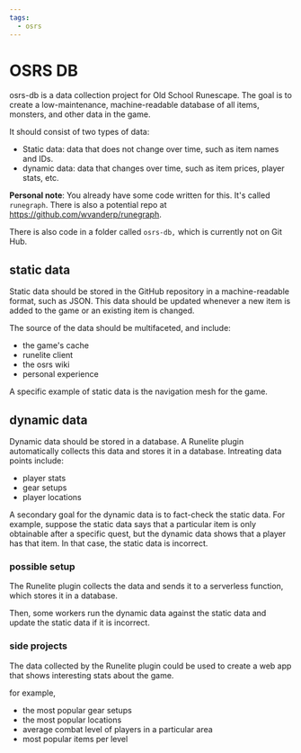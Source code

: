 ```yaml
---
tags:
  - osrs
---
```


# OSRS DB

osrs-db is a data collection project for Old School Runescape. The goal is to create a low-maintenance, machine-readable database of all items, monsters, and other data in the game.

It should consist of two types of data:

- Static data: data that does not change over time, such as item names and IDs.
- dynamic data: data that changes over time, such as item prices, player stats, etc.

**Personal note**: You already have some code written for this. It's called `runegraph`. There is also a potential repo at <https://github.com/wvanderp/runegraph>.

There is also code in a folder called `osrs-db,` which is currently not on Git Hub.

## static data

Static data should be stored in the GitHub repository in a machine-readable format, such as JSON. This data should be updated whenever a new item is added to the game or an existing item is changed.

The source of the data should be multifaceted, and include:

- the game's cache
- runelite client
- the osrs wiki
- personal experience

A specific example of static data is the navigation mesh for the game.

## dynamic data

Dynamic data should be stored in a database. A Runelite plugin automatically collects this data and stores it in a database.
Intreating data points include:

- player stats
- gear setups
- player locations

A secondary goal for the dynamic data is to fact-check the static data. For example, suppose the static data says that a particular item is only obtainable after a specific quest, but the dynamic data shows that a player has that item. In that case, the static data is incorrect.

### possible setup

The Runelite plugin collects the data and sends it to a serverless function, which stores it in a database.

Then, some workers run the dynamic data against the static data and update the static data if it is incorrect.

### side projects

The data collected by the Runelite plugin could be used to create a web app that shows interesting stats about the game.

for example,

- the most popular gear setups
- the most popular locations
- average combat level of players in a particular area
- most popular items per level
